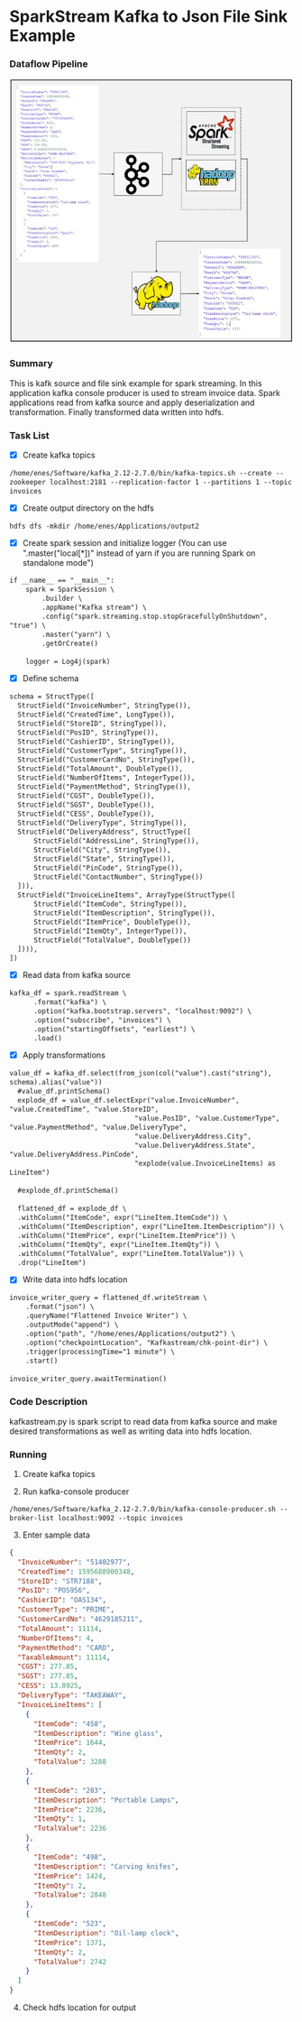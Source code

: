 # SparkStream Kafka to Json File Sink Example
### Dataflow Pipeline
![](pipeline.JPG)

### Summary

This is kafk source and file sink example for spark streaming. In this application kafka console producer is used to stream invoice data. Spark applications read from kafka source and apply deserialization and transformation. Finally transformed data written into hdfs.

### Task List

- [x] Create kafka topics
```
/home/enes/Software/kafka_2.12-2.7.0/bin/kafka-topics.sh --create --zookeeper localhost:2181 --replication-factor 1 --partitions 1 --topic invoices
```
- [x] Create output directory on the hdfs
```
hdfs dfs -mkdir /home/enes/Applications/output2
```
- [x] Create spark session and initialize logger (You can use ".master("local[*])" instead of yarn if you are running Spark on standalone mode")
```
if __name__ == "__main__":
    spark = SparkSession \
        .builder \
        .appName("Kafka stream") \
        .config("spark.streaming.stop.stopGracefullyOnShutdown", "true") \
        .master("yarn") \
        .getOrCreate()

    logger = Log4j(spark)
```
- [x] Define schema
```
schema = StructType([
  StructField("InvoiceNumber", StringType()),
  StructField("CreatedTime", LongType()),
  StructField("StoreID", StringType()),
  StructField("PosID", StringType()),
  StructField("CashierID", StringType()),
  StructField("CustomerType", StringType()),
  StructField("CustomerCardNo", StringType()),
  StructField("TotalAmount", DoubleType()),
  StructField("NumberOfItems", IntegerType()),
  StructField("PaymentMethod", StringType()),
  StructField("CGST", DoubleType()),
  StructField("SGST", DoubleType()),
  StructField("CESS", DoubleType()),
  StructField("DeliveryType", StringType()),
  StructField("DeliveryAddress", StructType([
      StructField("AddressLine", StringType()),
      StructField("City", StringType()),
      StructField("State", StringType()),
      StructField("PinCode", StringType()),
      StructField("ContactNumber", StringType())
  ])),
  StructField("InvoiceLineItems", ArrayType(StructType([
      StructField("ItemCode", StringType()),
      StructField("ItemDescription", StringType()),
      StructField("ItemPrice", DoubleType()),
      StructField("ItemQty", IntegerType()),
      StructField("TotalValue", DoubleType())
  ]))),
])
```
- [x] Read data from kafka source
```
kafka_df = spark.readStream \
      .format("kafka") \
      .option("kafka.bootstrap.servers", "localhost:9092") \
      .option("subscribe", "invoices") \
      .option("startingOffsets", "earliest") \
      .load()

```
- [x] Apply transformations
```
value_df = kafka_df.select(from_json(col("value").cast("string"), schema).alias("value"))
  #value_df.printSchema()
  explode_df = value_df.selectExpr("value.InvoiceNumber", "value.CreatedTime", "value.StoreID",
                               "value.PosID", "value.CustomerType", "value.PaymentMethod", "value.DeliveryType",
                               "value.DeliveryAddress.City",
                               "value.DeliveryAddress.State", "value.DeliveryAddress.PinCode",
                               "explode(value.InvoiceLineItems) as LineItem")

  #explode_df.printSchema()

  flattened_df = explode_df \
  .withColumn("ItemCode", expr("LineItem.ItemCode")) \
  .withColumn("ItemDescription", expr("LineItem.ItemDescription")) \
  .withColumn("ItemPrice", expr("LineItem.ItemPrice")) \
  .withColumn("ItemQty", expr("LineItem.ItemQty")) \
  .withColumn("TotalValue", expr("LineItem.TotalValue")) \
  .drop("LineItem")
```
- [x] Write data into hdfs location
```
invoice_writer_query = flattened_df.writeStream \
    .format("json") \
    .queryName("Flattened Invoice Writer") \
    .outputMode("append") \
    .option("path", "/home/enes/Applications/output2") \
    .option("checkpointLocation", "Kafkastream/chk-point-dir") \
    .trigger(processingTime="1 minute") \
    .start()

invoice_writer_query.awaitTermination()
```

### Code Description

kafkastream.py is spark script to read data from kafka source and make desired transformations as well as writing data into hdfs location.

### Running

1. Create kafka topics

2. Run kafka-console producer
```
/home/enes/Software/kafka_2.12-2.7.0/bin/kafka-console-producer.sh --broker-list localhost:9092 --topic invoices
```
3. Enter sample data
```json
{
  "InvoiceNumber": "51402977",
  "CreatedTime": 1595688900348,
  "StoreID": "STR7188",
  "PosID": "POS956",
  "CashierID": "OAS134",
  "CustomerType": "PRIME",
  "CustomerCardNo": "4629185211",
  "TotalAmount": 11114,
  "NumberOfItems": 4,
  "PaymentMethod": "CARD",
  "TaxableAmount": 11114,
  "CGST": 277.85,
  "SGST": 277.85,
  "CESS": 13.8925,
  "DeliveryType": "TAKEAWAY",
  "InvoiceLineItems": [
    {
      "ItemCode": "458",
      "ItemDescription": "Wine glass",
      "ItemPrice": 1644,
      "ItemQty": 2,
      "TotalValue": 3288
    },
    {
      "ItemCode": "283",
      "ItemDescription": "Portable Lamps",
      "ItemPrice": 2236,
      "ItemQty": 1,
      "TotalValue": 2236
    },
    {
      "ItemCode": "498",
      "ItemDescription": "Carving knifes",
      "ItemPrice": 1424,
      "ItemQty": 2,
      "TotalValue": 2848
    },
    {
      "ItemCode": "523",
      "ItemDescription": "Oil-lamp clock",
      "ItemPrice": 1371,
      "ItemQty": 2,
      "TotalValue": 2742
    }
  ]
}
```
4. Check hdfs location for output
